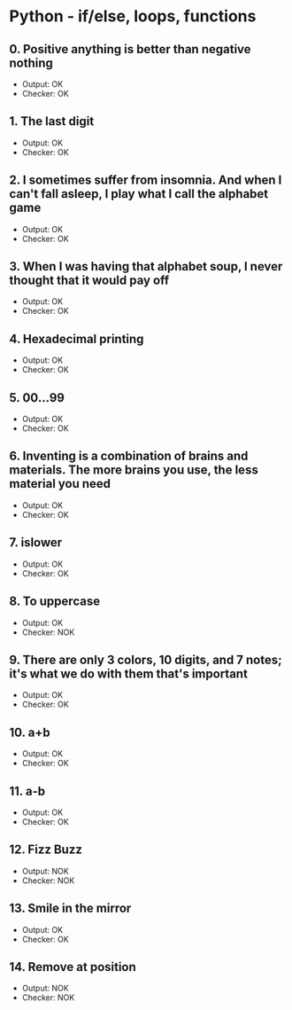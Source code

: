 # Python - if/else, loops, functions

## 0. Positive anything is better than negative nothing

- Output: OK
- Checker: OK

## 1. The last digit

- Output: OK
- Checker: OK

## 2. I sometimes suffer from insomnia. And when I can't fall asleep, I play what I call the alphabet game

- Output: OK
- Checker: OK

## 3. When I was having that alphabet soup, I never thought that it would pay off

- Output: OK
- Checker: OK

## 4. Hexadecimal printing

- Output: OK
- Checker: OK

## 5. 00...99

- Output: OK
- Checker: OK

## 6. Inventing is a combination of brains and materials. The more brains you use, the less material you need

- Output: OK
- Checker: OK

## 7. islower

- Output: OK
- Checker: OK

## 8. To uppercase

- Output: OK
- Checker: NOK

## 9. There are only 3 colors, 10 digits, and 7 notes; it's what we do with them that's important

- Output: OK
- Checker: OK

## 10. a+b

- Output: OK
- Checker: OK

## 11. a-b

- Output: OK
- Checker: OK

## 12. Fizz Buzz

- Output: NOK
- Checker: NOK

## 13. Smile in the mirror

- Output: OK
- Checker: OK

## 14. Remove at position

- Output: NOK
- Checker: NOK
